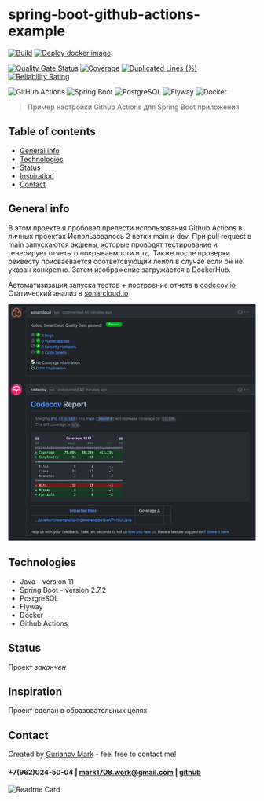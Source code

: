 # spring-boot-github-actions-example
[![Build](https://github.com/Mark1708/spring-boot-github-actions-example/actions/workflows/build.yml/badge.svg)](https://github.com/Mark1708/spring-boot-github-actions-example/actions/workflows/build.yml)
[![Deploy docker image](https://github.com/Mark1708/spring-boot-github-actions-example/actions/workflows/deploy.yml/badge.svg)](https://github.com/Mark1708/spring-boot-github-actions-example/actions/workflows/deploy.yml)
<br/>

[![Quality Gate Status](https://sonarcloud.io/api/project_badges/measure?project=Mark1708_spring-boot-github-actions-example&metric=alert_status)](https://sonarcloud.io/summary/new_code?id=Mark1708_spring-boot-github-actions-example)
[![Coverage](https://sonarcloud.io/api/project_badges/measure?project=Mark1708_spring-boot-github-actions-example&metric=coverage)](https://sonarcloud.io/summary/new_code?id=Mark1708_spring-boot-github-actions-example)
[![Duplicated Lines (%)](https://sonarcloud.io/api/project_badges/measure?project=Mark1708_spring-boot-github-actions-example&metric=duplicated_lines_density)](https://sonarcloud.io/summary/new_code?id=Mark1708_spring-boot-github-actions-example)
[![Reliability Rating](https://sonarcloud.io/api/project_badges/measure?project=Mark1708_spring-boot-github-actions-example&metric=reliability_rating)](https://sonarcloud.io/summary/new_code?id=Mark1708_spring-boot-github-actions-example)
<br/>

![GitHub Actions](https://img.shields.io/badge/-githubactions-0a0a0a?style=for-the-badge&logo=githubactions) 
![Spring Boot](https://img.shields.io/badge/-springboot-0a0a0a?style=for-the-badge&logo=springboot)
![PostgreSQL](https://img.shields.io/badge/-postgresql-0a0a0a?style=for-the-badge&logo=postgresql)
![Flyway](https://img.shields.io/badge/-flyway-0a0a0a?style=for-the-badge&logo=flyway)
![Docker](https://img.shields.io/badge/-Docker-0a0a0a?style=for-the-badge&logo=Docker)
<br/>

> Пример настройки Github Actions для Spring Boot приложения

## Table of contents
* [General info](#general-info)
* [Technologies](#technologies)
* [Status](#status)
* [Inspiration](#inspiration)
* [Contact](#contact)

## General info
В этом проекте я пробовал прелести использования Github Actions в личных проектах
Использовалось 2 ветки main и dev. При pull request в main запускаются экшены, которые проводят тестирование и генерирует отчеты о покрываемости и тд. Также после проверки реквесту присваевается соответсвующий лейбл в случае если он не указан конкретно. Затем изображение загружается в DockerHub.

Автоматизизация запуска тестов + построение отчета в [codecov.io](https://codecov.io/)
<br/>
Статический анализ в [sonarcloud.io](https://sonarcloud.io/)
<br/>

![reports](https://github.com/Mark1708/spring-boot-github-actions-example/raw/main/reports.png)

## Technologies
* Java - version 11
* Spring Boot - version 2.7.2
* PostgreSQL
* Flyway
* Docker
* Github Actions

## Status
Проект _закончен_

## Inspiration
Проект сделан в образовательных целях

## Contact
Created by [Gurianov Mark](https://mark1708.github.io/) - feel free to contact me!
#### +7(962)024-50-04 | mark1708.work@gmail.com | [github](http://github.com/Mark1708)

![Readme Card](https://github-readme-stats.vercel.app/api/pin/?username=mark1708&repo=spring-boot-github-actions-example&theme=chartreuse-dark&show_icons=true)
